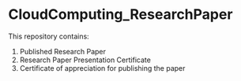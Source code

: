 # CloudComputing_ResearchPaper

This repository contains:
1. Published Research Paper 
2. Research Paper Presentation Certificate
3. Certificate of appreciation for publishing the paper
